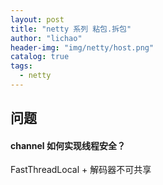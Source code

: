 ```yaml
---
layout: post
title: "netty 系列 粘包.拆包"
author: "lichao"
header-img: "img/netty/host.png"
catalog: true
tags:
  - netty
---
```





## 问题

#### channel 如何实现线程安全？
FastThreadLocal + 解码器不可共享 

